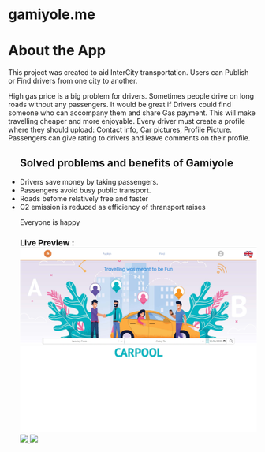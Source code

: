 # gamiyole.me


<h1> About the App </h1>

 <p> This project was created to aid InterCity transportation. Users can Publish or Find drivers from one city to another.

High gas price is a big problem for drivers. Sometimes people drive on long roads without any passengers. It would be great if Drivers could find someone who can accompany them and share Gas payment. This will make travelling cheaper and more enjoyable. Every driver must create a profile where they should upload: Contact info, Car pictures, Profile Picture. Passengers can give rating to drivers and leave comments on their profile.
 </p>
<ul> <h2> Solved problems and benefits of Gamiyole  </h2>

 <li> Drivers save money by taking passengers. </li>
 <li>Passengers avoid busy public transport. </li>
  <li> Roads befome relatively free and faster </li>
  <li> C2 emission is reduced as efficiency of thransport raises</li>

Everyone is happy

 <h3> Live Preview : <a  href="https://factory-l.netlify.app/" </h3>
 <img src="/public/gamiyole_1.jpg" alt="preview" />
 
   <img src="https://i.ibb.co/PtWLLn9/factory-l-scr1.jpg" />
  <img src="https://i.ibb.co/tQMcCXd/factory-l-scr2.jpg" />
  









